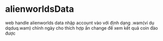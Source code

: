 # alienworldsData
web handle alienworlds data
nhập account vào với định dạng <user>.wam(ví dụ dqduq.wam)
chỉnh ngày cho thích hợp 
ấn change để xem kết quả coin đào được
